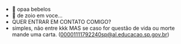 - 👋 opaa bebelos
- 👀 de zoio em voce...
- QUER ENTRAR EM CONTATO COMIGO?
- simples, não entre kkk MAS se caso for questão de vida ou morte mande uma carta.
(00001111792240sp@al.educacao.sp.gov.br)




